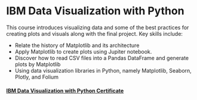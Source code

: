 # IBM Data Visualization with Python

This course introduces visualizing data and some of the best practices for creating plots and visuals along with the final project. 
Key skills include:
-	Relate the history of Matplotlib and its architecture
-	Apply Matplotlib to create plots using Jupiter notebook.
-	Discover how to read CSV files into a Pandas DataFrame and generate plots by Matplotlib
-	Using data visualization libraries in Python, namely Matplotlib, Seaborn, Plotly, and Folium


#### [IBM Data Visualization with Python Certificate](https://www.coursera.org/account/accomplishments/certificate/PNW2EYZ6DXJZ)
